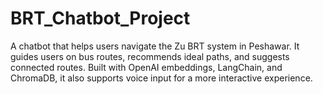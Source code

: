 # BRT_Chatbot_Project
A chatbot that helps users navigate the Zu BRT system in Peshawar. It guides users on bus routes, recommends ideal paths, and suggests connected routes. Built with OpenAI embeddings, LangChain, and ChromaDB, it also supports voice input for a more interactive experience.
